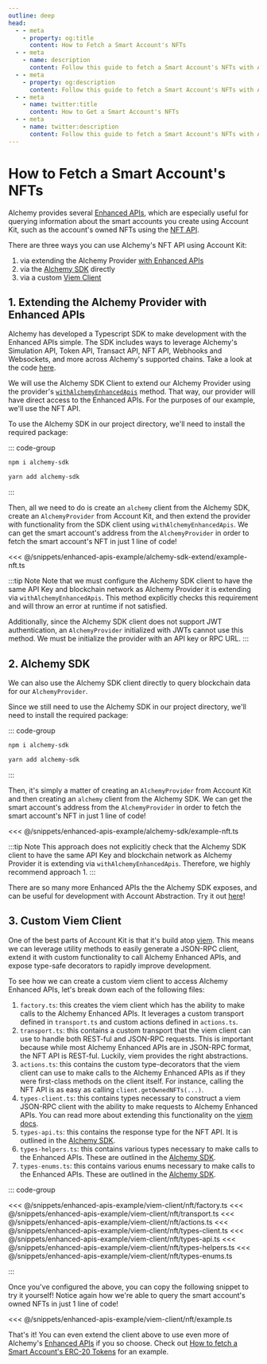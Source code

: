 ```yaml
---
outline: deep
head:
  - - meta
    - property: og:title
      content: How to Fetch a Smart Account's NFTs
  - - meta
    - name: description
      content: Follow this guide to fetch a Smart Account's NFTs with Account Kit, a vertically integrated stack for building apps that support ERC-4337.
  - - meta
    - property: og:description
      content: Follow this guide to fetch a Smart Account's NFTs with Account Kit, a vertically integrated stack for building apps that support ERC-4337.
  - - meta
    - name: twitter:title
      content: How to Get a Smart Account's NFTs
  - - meta
    - name: twitter:description
      content: Follow this guide to fetch a Smart Account's NFTs with Account Kit, a vertically integrated stack for building apps that support ERC-4337.
---
```


# How to Fetch a Smart Account's NFTs

Alchemy provides several [Enhanced APIs](https://www.alchemy.com/enhanced-apis), which are especially useful for querying information about the smart accounts you create using Account Kit, such as the account's owned NFTs using the [NFT API](https://www.alchemy.com/nft-api).

There are three ways you can use Alchemy's NFT API using Account Kit:

1. via extending the Alchemy Provider [with Enhanced APIs](/packages/aa-alchemy/provider/withAlchemyEnhancedApis.md)
2. via the [Alchemy SDK](https://www.alchemy.com/sdk) directly
3. via a custom [Viem Client](https://viem.sh/docs/clients/custom.html)

## 1. Extending the Alchemy Provider with Enhanced APIs

Alchemy has developed a Typescript SDK to make development with the Enhanced APIs simple. The SDK includes ways to leverage Alchemy's Simulation API, Token API, Transact API, NFT API, Webhooks and Websockets, and more across Alchemy's supported chains. Take a look at the code [here](https://github.com/alchemyplatform/alchemy-sdk-js).

We will use the Alchemy SDK Client to extend our Alchemy Provider using the provider's [`withAlchemyEnhancedApis`](/packages/aa-alchemy/provider/withAlchemyEnhancedApis.md) method. That way, our provider will have direct access to the Enhanced APIs. For the purposes of our example, we'll use the NFT API.

To use the Alchemy SDK in our project directory, we'll need to install the required package:

::: code-group

```bash [npm]
npm i alchemy-sdk
```

```bash [yarn]
yarn add alchemy-sdk
```

:::

Then, all we need to do is create an `alchemy` client from the Alchemy SDK, create an `AlchemyProvider` from Account Kit, and then extend the provider with functionality from the SDK client using `withAlchemyEnhancedApis`. We can get the smart account's address from the `AlchemyProvider` in order to fetch the smart account's NFT in just 1 line of code!

<<< @/snippets/enhanced-apis-example/alchemy-sdk-extend/example-nft.ts

:::tip Note
Note that we must configure the Alchemy SDK client to have the same API Key and blockchain network as Alchemy Provider it is extending via `withAlchemyEnhancedApis`. This method explicitly checks this requirement and will throw an error at runtime if not satisfied.

Additionally, since the Alchemy SDK client does not support JWT authentication, an `AlchemyProvider` initialized with JWTs cannot use this method. We must be initialize the provider with an API key or RPC URL.
:::

## 2. Alchemy SDK

We can also use the Alchemy SDK client directly to query blockchain data for our `AlchemyProvider`.

Since we still need to use the Alchemy SDK in our project directory, we'll need to install the required package:

::: code-group

```bash [npm]
npm i alchemy-sdk
```

```bash [yarn]
yarn add alchemy-sdk
```

:::

Then, it's simply a matter of creating an `AlchemyProvider` from Account Kit and then creating an `alchemy` client from the Alchemy SDK. We can get the smart account's address from the `AlchemyProvider` in order to fetch the smart account's NFT in just 1 line of code!

<<< @/snippets/enhanced-apis-example/alchemy-sdk/example-nft.ts

:::tip Note
This approach does not explicitly check that the Alchemy SDK client to have the same API Key and blockchain network as Alchemy Provider it is extending via `withAlchemyEnhancedApis`. Therefore, we highly recommend approach 1.
:::

There are so many more Enhanced APIs the the Alchemy SDK exposes, and can be useful for development with Account Abstraction. Try it out [here](https://github.com/alchemyplatform/alchemy-sdk-js)!

## 3. Custom Viem Client

One of the best parts of Account Kit is that it's build atop [viem](https://viem.sh/). This means we can leverage utility methods to easily generate a JSON-RPC client, extend it with custom functionality to call Alchemy Enhanced APIs, and expose type-safe decorators to rapidly improve development.

To see how we can create a custom viem client to access Alchemy Enhanced APIs, let's break down each of the following files:

1. `factory.ts`: this creates the viem client which has the ability to make calls to the Alchemy Enhanced APIs. It leverages a custom transport defined in `transport.ts` and custom actions defined in `actions.ts`.
2. `transport.ts`: this contains a custom transport that the viem client can use to handle both REST-ful and JSON-RPC requests. This is important because while most Alchemy Enhanced APIs are in JSON-RPC format, the NFT API is REST-ful. Luckily, viem provides the right abstractions.
3. `actions.ts`: this contains the custom type-decorators that the viem client can use to make calls to the Alchemy Enhanced APIs as if they were first-class methods on the client itself. For instance, calling the NFT API is as easy as calling `client.getOwnedNFTs(...)`.
4. `types-client.ts`: this contains types necessary to construct a viem JSON-RPC client with the ability to make requests to Alchemy Enhanced APIs. You can read more about extending this functionality on the [viem docs](https://viem.sh/docs/clients/custom.html).
5. `types-api.ts`: this contains the response type for the NFT API. It is outlined in the [Alchemy SDK](https://github.com/alchemyplatform/alchemy-sdk-js).
6. `types-helpers.ts`: this contains various types necessary to make calls to the Enhanced APIs. These are outlined in the [Alchemy SDK](https://github.com/alchemyplatform/alchemy-sdk-js).
7. `types-enums.ts`: this contains various enums necessary to make calls to the Enhanced APIs. These are outlined in the [Alchemy SDK](https://github.com/alchemyplatform/alchemy-sdk-js).

::: code-group

<<< @/snippets/enhanced-apis-example/viem-client/nft/factory.ts
<<< @/snippets/enhanced-apis-example/viem-client/nft/transport.ts
<<< @/snippets/enhanced-apis-example/viem-client/nft/actions.ts
<<< @/snippets/enhanced-apis-example/viem-client/nft/types-client.ts
<<< @/snippets/enhanced-apis-example/viem-client/nft/types-api.ts
<<< @/snippets/enhanced-apis-example/viem-client/nft/types-helpers.ts
<<< @/snippets/enhanced-apis-example/viem-client/nft/types-enums.ts

:::

Once you've configured the above, you can copy the following snippet to try it yourself! Notice again how we're able to query the smart account's owned NFTs in just 1 line of code!

<<< @/snippets/enhanced-apis-example/viem-client/nft/example.ts

That's it! You can even extend the client above to use even more of Alchemy's [Enhanced APIs](https://www.alchemy.com/enhanced-apis) if you so choose. Check out [How to fetch a Smart Account's ERC-20 Tokens](/guides/enhanced-apis-token) for an example.
